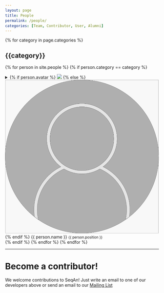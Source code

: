 ```yaml
---
layout: page
title: People
permalink: /people/
categories: [Team, Contributor, User, Alumni]
---
```


{% for category in page.categories %}
## {{category}}
{% for person in site.people %}
{% if person.category == category %}
<details class="person">
    <summary class="person-summary">
        {% if person.avatar %}
        <img class="person-avatar" src="{{person.avatar | relative_url}}">
        {% else %}
        <img class="person-avatar" src="/assets/images/people/avatar_dummy.svg">
        {% endif %}
        <span class="person-name-position">
            <span class="person-name">{{ person.name }}</span>
            <small class="person-position">{{ person.position }}</small>
        </span>
    </summary>
    <div class="person-bio">
    {% if person.content.size > 1 %}
        <h4>Biography:</h4>
        {{ person.content | markdownify }}
    {% endif %}
    {%- if person.social_links %}
        <h4 class="person-social">Get in touch:</h4>
        {%- include social.html social=person.social_links -%}
    {% endif %}
    </div>
</details>
{% endif %}
{% endfor %}
{% endfor %}

----

# Become a contributor!

We welcome contributions to SeqAn!
Just write an email to one of our developers above or send an email to our
[Mailing List](https://lists.fu-berlin.de/listinfo/seqan-dev#subscribe)
